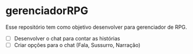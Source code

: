 # gerenciadorRPG
Esse repositório tem como objetivo desenvolver para gerenciador de RPG.

- [ ] Desenvolver o chat para contar as histórias
- [ ] Criar opções para o chat (Fala, Sussurro, Narração)

